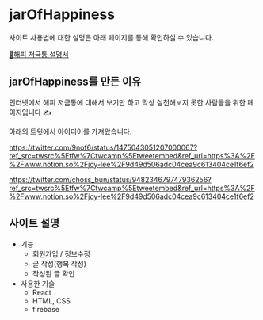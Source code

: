 # jarOfHappiness

사이트 사용법에 대한 설명은 아래 페이지를 통해 확인하실 수 있습니다.

<a href="https://www.notion.so/joy-lee/9d49d506adc04cea9c613404ce1f6ef2" >🌼해피 저금통 설명서</a>

## jarOfHappiness를 만든 이유

인터넷에서 해피 저금통에 대해서 보기만 하고
막상 실천해보지 못한 사람들을 위한 페이지입니다 ✍️

아래의 트윗에서 아이디어를 가져왔습니다.

https://twitter.com/9nof6/status/1475043051207000067?ref_src=twsrc%5Etfw%7Ctwcamp%5Etweetembed&ref_url=https%3A%2F%2Fwww.notion.so%2Fjoy-lee%2F9d49d506adc04cea9c613404ce1f6ef2

https://twitter.com/choss_bun/status/948234679747936256?ref_src=twsrc%5Etfw%7Ctwcamp%5Etweetembed&ref_url=https%3A%2F%2Fwww.notion.so%2Fjoy-lee%2F9d49d506adc04cea9c613404ce1f6ef2

## 사이트 설명

-   기능
    -   회원가입 / 정보수정
    -   글 작성(행복 작성)
    -   작성된 글 확인
-   사용한 기술
    -   React
    -   HTML, CSS
    -   firebase
